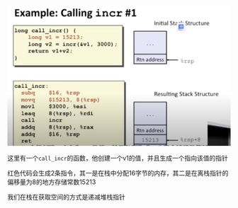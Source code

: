 ![image-20230309001530371](image/image-20230309001530371.png)

这里有一个`call_incr`的函数，他创建一个v1的值，并且生成一个指向该值的指针

红色代码会生成2条指令，其一是在栈中分配16字节的内存，其二是在离栈指针的偏移量为8的地方存储常数15213

我们在栈在获取空间的方式是递减堆栈指针